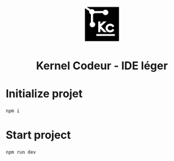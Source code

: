<p align="center">
  <a href="https://github.com/Rayan-El-Manssouri/kernelcodeur#readme">
    <img src="./public/assets/logo.png" alt="kernel codeur logo" style="width: 100px;" >
  </a>
    <h1 align="center">Kernel Codeur - IDE léger</h1>
</p>

# Initialize projet

```white
npm i
```

# Start project

```white
npm run dev
```
